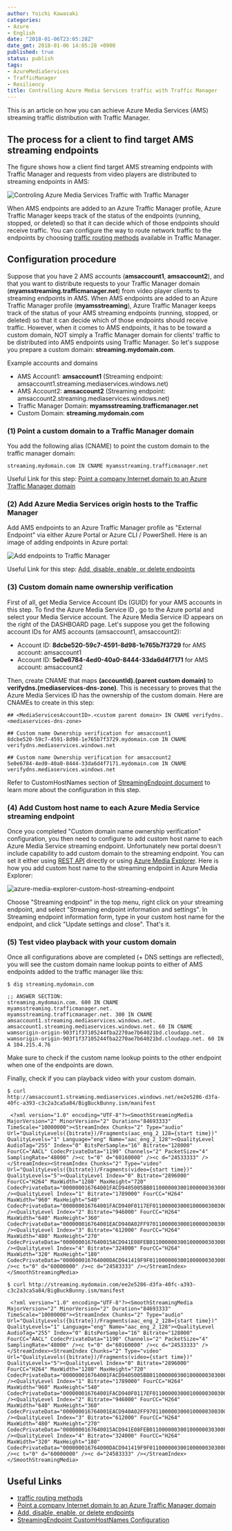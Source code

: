 ```yaml
---
author: Yoichi Kawasaki
categories:
- Azure
- English
date: "2018-01-06T23:05:28Z"
date_gmt: 2018-01-06 14:05:28 +0900
published: true
status: publish
tags:
- AzureMediaServices
- TrafficManager
- Resiliency
title: Controlling Azure Media Services traffic with Traffic Manager
---
```


This is an article on how you can achieve Azure Media Services (AMS) streaming traffic distribution with Traffic Manager.

## The process for a client to find target AMS streaming endpoints

The figure shows how a client find target AMS streaming endpoints with Traffic Manager and requests from video players are distributed to streaming endpoints in AMS:

![Controling Azure Media Services Traffic with Traffic Manager](https://farm5.staticflickr.com/4645/25663550048_4f106e0f5e_c.jpg)

When AMS endpoints are added to an Azure Traffic Manager profile, Azure Traffic Manager keeps track of the status of the endpoints (running, stopped, or deleted) so that it can decide which of those endpoints should receive traffic. You can configure the way to route network traffic to the endpoints by choosing [traffic routing methods](https://docs.microsoft.com/en-us/azure/traffic-manager/traffic-manager-routing-methods) available in Traffic Manager.

## Configuration procedure

Suppose that you have 2 AMS accounts (**amsaccount1**, **amsaccount2**), and that you want to distribute requests to your Traffic Manager domain (**myamsstreaming.trafficmanager.net**) from video player clients to streaming endpoints in AMS. When AMS endpoints are added to an Azure Traffic Manager profile (**myamsstreaming**), Azure Traffic Manager keeps track of the status of your AMS streaming endpoints (running, stopped, or deleted) so that it can decide which of those endpoints should receive traffic. However, when it comes to AMS endpoints, it has to be toward a custom domain, NOT simply a Traffic Manager domain for clients' traffic to be distributed into AMS endpoints using Traffic Manager. So let's suppose you prepare a custom domain: **streaming.mydomain.com**.

Example accounts and domains

- AMS Account1: **amsaccount1** (Streaming endpoint: amsaccount1.streaming.mediaservices.windows.net)
- AMS Account2: **amsaccount2** (Streaming endpoint: amsaccount2.streaming.mediaservices.windows.net)
- Traffic Manager Domain: **myamsstreaming.trafficmanager.net**
- Custom Domain: **streaming.mydomain.com**

### (1) Point a custom domain to a Traffic Manager domain

You add the following alias (CNAME) to point the custom domain to the traffic manager domain:
```
streaming.mydomain.com IN CNAME myamsstreaming.trafficmanager.net
```

Useful Link for this step: [Point a company Internet domain to an Azure Traffic Manager domain](https://docs.microsoft.com/azure/traffic-manager/traffic-manager-point-internet-domain)

### (2) Add Azure Media Services origin hosts to the Traffic Manager

Add AMS endpoints to an Azure Traffic Manager profile as "External Endpoint" via either Azure Portal or Azure CLI / PowerShell. Here is an image of adding endpoints in Azure portal: 

![Add endpoints to Traffic Manager](https://farm5.staticflickr.com/4637/38826321084_edb7bcdac6_c.jpg)

Useful Link for this step: [Add, disable, enable, or delete endpoints](https://docs.microsoft.com/azure/traffic-manager/traffic-manager-manage-endpoints)

### (3) Custom domain name ownership verification

First of all, get Media Service Account IDs (GUID) for your AMS accounts in this step. To find the Azure Media Service ID , go to the Azure portal and select your Media Service account. The Azure Media Service ID appears on the right of the DASHBOARD page. Let's suppose you get the following account IDs for AMS accounts (amsaccount1, amsaccount2):

- Account ID: **8dcbe520-59c7-4591-8d98-1e765b7f3729** for AMS account: amsaccount1
- Account ID: **5e0e6784-4ed0-40a0-8444-33da6d4f7171** for AMS account: amsaccount2

Then, create CNAME that maps **(accountId).(parent custom domain)** to **verifydns.(mediaservices-dns-zone)**. This is necessary to proves that the Azure Media Services ID has the ownership of the custom domain. Here are CNAMEs to create in this step:

```
## <MediaServicesAccountID>.<custom parent domain> IN CNAME verifydns.<mediaservices-dns-zone>

## Custom name Ownership verification for amsaccount1
8dcbe520-59c7-4591-8d98-1e765b7f3729.mydomain.com IN CNAME  verifydns.mediaservices.windows.net

## Custom name Ownership verification for amsaccount2
5e0e6784-4ed0-40a0-8444-33da6d4f7171.mydomain.com IN CNAME  verifydns.mediaservices.windows.net
```

Refer to CustomHostNames section of [StreamingEndpoint document](https://docs.microsoft.com/rest/api/media/operations/streamingendpoint) to learn more about the configuration in this step.

### (4) Add Custom host name to each Azure Media Service streaming endpoint

Once you completed "Custom domain name ownership verification" configuration, you then need to configure to add custom host name to each Azure Media Service streaming endpoint. Unfortunately new portal doesn't include capability to add custom domain to the streaming endpoint. You can set it either using [REST API](https://docs.microsoft.com/en-us/rest/api/media/operations/streamingendpoint) directly or using [Azure Media Explorer](https://github.com/Azure/Azure-Media-Services-Explorer). Here is how you add custom host name to the streaming endpoint in Azure Media Explorer:

![azure-media-explorer-custom-host-streaming-endpoint](https://farm5.staticflickr.com/4658/40310439831_0354721aa0_c.jpg)

Choose "Streaming endpoint" in the top menu, right click on your streaming endpoint, and select "Streaming endpoint information and settings". In Streaming endpoint information form, type in your custom host name for the endpoint, and click "Update settings and close". That's it.

### (5) Test video playback with your custom domain

Once all configurations above are completed (+ DNS settings are reflected), you will see the custom domain name lookup points to either of AMS endpoints added to the traffic manager like this:

```
$ dig streaming.mydomain.com

;; ANSWER SECTION:
streaming.mydomain.com. 600 IN CNAME myamsstreaming.trafficmanager.net.
myamsstreaming.trafficmanager.net. 300 IN CNAME amsaccount1.streaming.mediaservices.windows.net.
amsaccount1.streaming.mediaservices.windows.net. 60 IN CNAME wamsorigin-origin-903f1f37105244fba2270ae7b64021bd.cloudapp.net.
wamsorigin-origin-903f1f37105244fba2270ae7b64021bd.cloudapp.net. 60 IN A 104.215.4.76
```

Make sure to check if the custom name lookup points to the other endpoint when one of the endpoints are down.

Finally, check if you can playback video with your custom domain. 

```shell
$ curl http://amsaccount1.streaming.mediaservices.windows.net/ee2e5286-d3fa-40fc-a393-c3c2a3ca5a84/BigBuckBunny.ism/manifest

 <?xml version="1.0" encoding="UTF-8"?><SmoothStreamingMedia MajorVersion="2" MinorVersion="2" Duration="84693333" TimeScale="10000000"><StreamIndex Chunks="2" Type="audio" Url="QualityLevels({bitrate})/Fragments(aac_eng_2_128={start time})" QualityLevels="1" Language="eng" Name="aac_eng_2_128"><QualityLevel AudioTag="255" Index="0" BitsPerSample="16" Bitrate="128000" FourCC="AACL" CodecPrivateData="1190" Channels="2" PacketSize="4" SamplingRate="48000" /><c t="0" d="60160000" /><c d="24533333" /></StreamIndex><StreamIndex Chunks="2" Type="video" Url="QualityLevels({bitrate})/Fragments(video={start time})" QualityLevels="5"><QualityLevel Index="0" Bitrate="2896000" FourCC="H264" MaxWidth="1280" MaxHeight="720" CodecPrivateData="000000016764001FACD9405005BB011000000300100000030300F18319600000000168EBECB22C" /><QualityLevel Index="1" Bitrate="1789000" FourCC="H264" MaxWidth="960" MaxHeight="540" CodecPrivateData="000000016764001FACD940F0117EF011000003000100000300300F1831960000000168EBECB22C" /><QualityLevel Index="2" Bitrate="946000" FourCC="H264" MaxWidth="640" MaxHeight="360" CodecPrivateData="000000016764001EACD940A02FF97011000003000100000300300F162D960000000168EBECB22C" /><QualityLevel Index="3" Bitrate="612000" FourCC="H264" MaxWidth="480" MaxHeight="270" CodecPrivateData="0000000167640015ACD941E08FEB011000000300100000030300F162D9600000000168EBECB22C" /><QualityLevel Index="4" Bitrate="324000" FourCC="H264" MaxWidth="320" MaxHeight="180" CodecPrivateData="000000016764000DACD941419F9F011000000300100000030300F14299600000000168EBECB22C" /><c t="0" d="60000000" /><c d="24583333" /></StreamIndex></SmoothStreamingMedia>
```

```shell
$ curl http://streaming.mydomain.com/ee2e5286-d3fa-40fc-a393-c3c2a3ca5a84/BigBuckBunny.ism/manifest

 <?xml version="1.0" encoding="UTF-8"?><SmoothStreamingMedia MajorVersion="2" MinorVersion="2" Duration="84693333" TimeScale="10000000"><StreamIndex Chunks="2" Type="audio" Url="QualityLevels({bitrate})/Fragments(aac_eng_2_128={start time})" QualityLevels="1" Language="eng" Name="aac_eng_2_128"><QualityLevel AudioTag="255" Index="0" BitsPerSample="16" Bitrate="128000" FourCC="AACL" CodecPrivateData="1190" Channels="2" PacketSize="4" SamplingRate="48000" /><c t="0" d="60160000" /><c d="24533333" /></StreamIndex><StreamIndex Chunks="2" Type="video" Url="QualityLevels({bitrate})/Fragments(video={start time})" QualityLevels="5"><QualityLevel Index="0" Bitrate="2896000" FourCC="H264" MaxWidth="1280" MaxHeight="720" CodecPrivateData="000000016764001FACD9405005BB011000000300100000030300F18319600000000168EBECB22C" /><QualityLevel Index="1" Bitrate="1789000" FourCC="H264" MaxWidth="960" MaxHeight="540" CodecPrivateData="000000016764001FACD940F0117EF011000003000100000300300F1831960000000168EBECB22C" /><QualityLevel Index="2" Bitrate="946000" FourCC="H264" MaxWidth="640" MaxHeight="360" CodecPrivateData="000000016764001EACD940A02FF97011000003000100000300300F162D960000000168EBECB22C" /><QualityLevel Index="3" Bitrate="612000" FourCC="H264" MaxWidth="480" MaxHeight="270" CodecPrivateData="0000000167640015ACD941E08FEB011000000300100000030300F162D9600000000168EBECB22C" /><QualityLevel Index="4" Bitrate="324000" FourCC="H264" MaxWidth="320" MaxHeight="180" CodecPrivateData="000000016764000DACD941419F9F011000000300100000030300F14299600000000168EBECB22C" /><c t="0" d="60000000" /><c d="24583333" /></StreamIndex></SmoothStreamingMedia>
```

## Useful Links

- [traffic routing methods](https://docs.microsoft.com/en-us/azure/traffic-manager/traffic-manager-routing-methods)
- [Point a company Internet domain to an Azure Traffic Manager domain](https://docs.microsoft.com/azure/traffic-manager/traffic-manager-point-internet-domain)
- [Add, disable, enable, or delete endpoints](https://docs.microsoft.com/azure/traffic-manager/traffic-manager-manage-endpoints)
- [StreamingEndpoint CustomHostNames Configuration](https://docs.microsoft.com/rest/api/media/operations/streamingendpoint)
